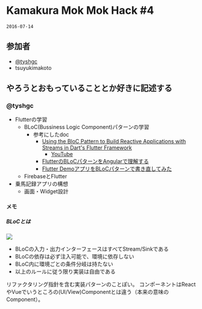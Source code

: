 # Kamakura Mok Mok Hack #4

`2016-07-14`

## 参加者

- [@tyshgc](http://twitter.com/tyshgc)
- tsuyukimakoto

## やろうとおもっていることとか好きに記述する

### @tyshgc

- Flutterの学習
  - BLoC(Bussiness Logic Component)パターンの学習
    - 参考にしたdoc
      - [Using the BloC Pattern to Build Reactive Applications with Streams in Dart's Flutter Framework](https://steemit.com/utopian-io/@tensor/using-the-bloc-pattern-to-build-reactive-applications-with-streams-in-dart-s-flutter-framework)
        - [YouTube](https://www.youtube.com/watch?v=ALcbTxz3bUw)
      - [FlutterのBLoCパターンをAngularで理解する](https://lacolaco.hatenablog.com/entry/2018/05/22/194805)
      - [Flutter DemoアプリをBLoCパターンで書き直してみた](https://qiita.com/k-nasa/items/f3ec0140feb9e57fcb6a)
  - FirebaseとFlutter
- 乗馬記録アプリの構想
  - 画面・Widget設計  

#### メモ
##### BLoCとは

![](https://camo.qiitausercontent.com/96d9abce97c7b323c7480db5f4cf9cdd3376b948/68747470733a2f2f71696974612d696d6167652d73746f72652e73332e616d617a6f6e6177732e636f6d2f302f3132333132322f64643864626639622d313363642d383430622d643431632d3764366639313865353962612e706e67)

- BLoCの入力・出力インターフェースはすべてStream/Sinkである
- BLoCの依存は必ず注入可能で、環境に依存しない
- BLoC内に環境ごとの条件分岐は持たない
- 以上のルールに従う限り実装は自由である

リファクタリング指針を含む実装パターンのことぽい。
コンポーネントはReactやVueでいうところの(UI/View)Componentとは違う（本来の意味のComponent）。

